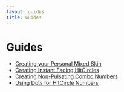 ```yaml
---
layout: guides
title: Guides
---
```


# Guides

-   [Creating your Personal Mixed Skin](./mixing_skins)
-   [Creating Instant Fading HitCircles](./insta_fade_hc)
-   [Creating Non-Pulsating Combo Numbers](./non_pulsating_combo_numbers)
-   [Using Dots for HitCircle Numbers](./dots_as_hitcircle_numbers)
